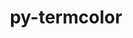 ---
title: "py-termcolor"
layout: cache
categories: [package, develop]
meta: {"compilers": ["apple-clang@=15.0.0", "gcc@=11.4.0", "gcc@=13.2.0"], "num_specs": 35, "num_specs_by_stack": {"e4s": 12, "e4s-neoverse_v1": 2, "ml-darwin-aarch64-mps": 1, "ml-linux-aarch64-cpu": 8, "ml-linux-aarch64-cuda": 8, "ml-linux-x86_64-cpu": 8, "ml-linux-x86_64-cuda": 6, "ml-linux-x86_64-rocm": 12, "root": 35}, "oss": ["ubuntu22.04", "ubuntu24.04", "ventura"], "platforms": ["darwin", "linux"], "stacks": ["e4s", "e4s-neoverse_v1", "ml-darwin-aarch64-mps", "ml-linux-aarch64-cpu", "ml-linux-aarch64-cuda", "ml-linux-x86_64-cpu", "ml-linux-x86_64-cuda", "ml-linux-x86_64-rocm", "root"], "targets": ["aarch64", "neoverse_v1", "x86_64_v3"], "versions": ["1.1.0"]}
spec_details: [{"compiler": "gcc@=13.2.0", "hash": "2rlj7sm6ftspemrmkyn5bdfxdgr76gb3", "os": "ubuntu24.04", "platform": "linux", "size": "-", "stacks": ["ml-linux-aarch64-cpu", "ml-linux-aarch64-cuda", "root"], "tarball": "https://binaries.spack.io/develop/build_cache/linux-ubuntu24.04-aarch64/gcc-13.2.0/py-termcolor-1.1.0/linux-ubuntu24.04-aarch64-gcc-13.2.0-py-termcolor-1.1.0-2rlj7sm6ftspemrmkyn5bdfxdgr76gb3.spack", "target": "aarch64", "variants": ["build_system=python_pip"], "versions": ["1.1.0"]}, {"compiler": "gcc@=13.2.0", "hash": "4oc4tfkj45bik4p6d3ghwi2g7uf4ojzn", "os": "ubuntu24.04", "platform": "linux", "size": "-", "stacks": ["ml-linux-aarch64-cpu", "ml-linux-aarch64-cuda", "root"], "tarball": "https://binaries.spack.io/develop/build_cache/linux-ubuntu24.04-aarch64/gcc-13.2.0/py-termcolor-1.1.0/linux-ubuntu24.04-aarch64-gcc-13.2.0-py-termcolor-1.1.0-4oc4tfkj45bik4p6d3ghwi2g7uf4ojzn.spack", "target": "aarch64", "variants": ["build_system=python_pip"], "versions": ["1.1.0"]}, {"compiler": "gcc@=13.2.0", "hash": "5ex6onwoss6o25jnwfflkt2dceq2tv3m", "os": "ubuntu24.04", "platform": "linux", "size": "-", "stacks": ["ml-linux-x86_64-cpu", "ml-linux-x86_64-cuda", "ml-linux-x86_64-rocm", "root"], "tarball": "https://binaries.spack.io/develop/build_cache/linux-ubuntu24.04-x86_64_v3/gcc-13.2.0/py-termcolor-1.1.0/linux-ubuntu24.04-x86_64_v3-gcc-13.2.0-py-termcolor-1.1.0-5ex6onwoss6o25jnwfflkt2dceq2tv3m.spack", "target": "x86_64_v3", "variants": ["build_system=python_pip"], "versions": ["1.1.0"]}, {"compiler": "gcc@=13.2.0", "hash": "7a77t6pz2fcl7yjgnii7losptxpn6f56", "os": "ubuntu24.04", "platform": "linux", "size": "-", "stacks": ["ml-linux-x86_64-cpu", "ml-linux-x86_64-cuda", "ml-linux-x86_64-rocm", "root"], "tarball": "https://binaries.spack.io/develop/build_cache/linux-ubuntu24.04-x86_64_v3/gcc-13.2.0/py-termcolor-1.1.0/linux-ubuntu24.04-x86_64_v3-gcc-13.2.0-py-termcolor-1.1.0-7a77t6pz2fcl7yjgnii7losptxpn6f56.spack", "target": "x86_64_v3", "variants": ["build_system=python_pip"], "versions": ["1.1.0"]}, {"compiler": "gcc@=11.4.0", "hash": "7eymhm65lqj6pkgtt46hv6c7dx6odmnc", "os": "ubuntu22.04", "platform": "linux", "size": "-", "stacks": ["e4s", "root"], "tarball": "https://binaries.spack.io/develop/build_cache/linux-ubuntu22.04-x86_64_v3/gcc-11.4.0/py-termcolor-1.1.0/linux-ubuntu22.04-x86_64_v3-gcc-11.4.0-py-termcolor-1.1.0-7eymhm65lqj6pkgtt46hv6c7dx6odmnc.spack", "target": "x86_64_v3", "variants": ["build_system=python_pip"], "versions": ["1.1.0"]}, {"compiler": "gcc@=11.4.0", "hash": "7wmayrn6lsdxbyg3m4ydbi7v7a5fqxi6", "os": "ubuntu22.04", "platform": "linux", "size": "-", "stacks": ["e4s", "root"], "tarball": "https://binaries.spack.io/develop/build_cache/linux-ubuntu22.04-x86_64_v3/gcc-11.4.0/py-termcolor-1.1.0/linux-ubuntu22.04-x86_64_v3-gcc-11.4.0-py-termcolor-1.1.0-7wmayrn6lsdxbyg3m4ydbi7v7a5fqxi6.spack", "target": "x86_64_v3", "variants": ["build_system=python_pip"], "versions": ["1.1.0"]}, {"compiler": "gcc@=11.4.0", "hash": "a6ruumepnatkpu2onqfwbvcpntmq5zud", "os": "ubuntu22.04", "platform": "linux", "size": "-", "stacks": ["e4s", "root"], "tarball": "https://binaries.spack.io/develop/build_cache/linux-ubuntu22.04-x86_64_v3/gcc-11.4.0/py-termcolor-1.1.0/linux-ubuntu22.04-x86_64_v3-gcc-11.4.0-py-termcolor-1.1.0-a6ruumepnatkpu2onqfwbvcpntmq5zud.spack", "target": "x86_64_v3", "variants": ["build_system=python_pip"], "versions": ["1.1.0"]}, {"compiler": "gcc@=11.4.0", "hash": "aesyh6y6xyj3vdn4lfqfgqemvwuwl4ni", "os": "ubuntu22.04", "platform": "linux", "size": "-", "stacks": ["e4s", "root"], "tarball": "https://binaries.spack.io/develop/build_cache/linux-ubuntu22.04-x86_64_v3/gcc-11.4.0/py-termcolor-1.1.0/linux-ubuntu22.04-x86_64_v3-gcc-11.4.0-py-termcolor-1.1.0-aesyh6y6xyj3vdn4lfqfgqemvwuwl4ni.spack", "target": "x86_64_v3", "variants": ["build_system=python_pip"], "versions": ["1.1.0"]}, {"compiler": "gcc@=11.4.0", "hash": "bc7wu4drixvky3yjzn5wn3dipmfasrer", "os": "ubuntu22.04", "platform": "linux", "size": "-", "stacks": ["e4s", "root"], "tarball": "https://binaries.spack.io/develop/build_cache/linux-ubuntu22.04-x86_64_v3/gcc-11.4.0/py-termcolor-1.1.0/linux-ubuntu22.04-x86_64_v3-gcc-11.4.0-py-termcolor-1.1.0-bc7wu4drixvky3yjzn5wn3dipmfasrer.spack", "target": "x86_64_v3", "variants": ["build_system=python_pip"], "versions": ["1.1.0"]}, {"compiler": "gcc@=13.2.0", "hash": "deafea5rhvzrxto6apzfd53onvu6hqrv", "os": "ubuntu24.04", "platform": "linux", "size": "-", "stacks": ["ml-linux-aarch64-cpu", "ml-linux-aarch64-cuda", "root"], "tarball": "https://binaries.spack.io/develop/build_cache/linux-ubuntu24.04-aarch64/gcc-13.2.0/py-termcolor-1.1.0/linux-ubuntu24.04-aarch64-gcc-13.2.0-py-termcolor-1.1.0-deafea5rhvzrxto6apzfd53onvu6hqrv.spack", "target": "aarch64", "variants": ["build_system=python_pip"], "versions": ["1.1.0"]}, {"compiler": "gcc@=11.4.0", "hash": "do2slqm7tchigbqvfokk3iwlgvq7agnr", "os": "ubuntu22.04", "platform": "linux", "size": "-", "stacks": ["e4s", "root"], "tarball": "https://binaries.spack.io/develop/build_cache/linux-ubuntu22.04-x86_64_v3/gcc-11.4.0/py-termcolor-1.1.0/linux-ubuntu22.04-x86_64_v3-gcc-11.4.0-py-termcolor-1.1.0-do2slqm7tchigbqvfokk3iwlgvq7agnr.spack", "target": "x86_64_v3", "variants": ["build_system=python_pip"], "versions": ["1.1.0"]}, {"compiler": "gcc@=13.2.0", "hash": "dwnwy4iby6kfucyq3t776szp3e5zfum6", "os": "ubuntu24.04", "platform": "linux", "size": "-", "stacks": ["ml-linux-x86_64-rocm", "root"], "tarball": "https://binaries.spack.io/develop/build_cache/linux-ubuntu24.04-x86_64_v3/gcc-13.2.0/py-termcolor-1.1.0/linux-ubuntu24.04-x86_64_v3-gcc-13.2.0-py-termcolor-1.1.0-dwnwy4iby6kfucyq3t776szp3e5zfum6.spack", "target": "x86_64_v3", "variants": ["build_system=python_pip"], "versions": ["1.1.0"]}, {"compiler": "gcc@=11.4.0", "hash": "dxz3vb5lbtkx3seks5brhzd6kykbq5hs", "os": "ubuntu22.04", "platform": "linux", "size": "-", "stacks": ["e4s", "root"], "tarball": "https://binaries.spack.io/develop/build_cache/linux-ubuntu22.04-x86_64_v3/gcc-11.4.0/py-termcolor-1.1.0/linux-ubuntu22.04-x86_64_v3-gcc-11.4.0-py-termcolor-1.1.0-dxz3vb5lbtkx3seks5brhzd6kykbq5hs.spack", "target": "x86_64_v3", "variants": ["build_system=python_pip"], "versions": ["1.1.0"]}, {"compiler": "gcc@=11.4.0", "hash": "e6nli3h3x7fd5pqtk7wm42tixbwypu46", "os": "ubuntu22.04", "platform": "linux", "size": "-", "stacks": ["e4s", "root"], "tarball": "https://binaries.spack.io/develop/build_cache/linux-ubuntu22.04-x86_64_v3/gcc-11.4.0/py-termcolor-1.1.0/linux-ubuntu22.04-x86_64_v3-gcc-11.4.0-py-termcolor-1.1.0-e6nli3h3x7fd5pqtk7wm42tixbwypu46.spack", "target": "x86_64_v3", "variants": ["build_system=python_pip"], "versions": ["1.1.0"]}, {"compiler": "gcc@=11.4.0", "hash": "f6vebvfjkpnfn55svszpdippvb6lqtk6", "os": "ubuntu22.04", "platform": "linux", "size": "-", "stacks": ["e4s-neoverse_v1", "root"], "tarball": "https://binaries.spack.io/develop/build_cache/linux-ubuntu22.04-neoverse_v1/gcc-11.4.0/py-termcolor-1.1.0/linux-ubuntu22.04-neoverse_v1-gcc-11.4.0-py-termcolor-1.1.0-f6vebvfjkpnfn55svszpdippvb6lqtk6.spack", "target": "neoverse_v1", "variants": ["build_system=python_pip"], "versions": ["1.1.0"]}, {"compiler": "gcc@=13.2.0", "hash": "gb2esfxmqnryrvo2xyaw7qovjklg2jja", "os": "ubuntu24.04", "platform": "linux", "size": "-", "stacks": ["ml-linux-x86_64-cpu", "ml-linux-x86_64-cuda", "ml-linux-x86_64-rocm", "root"], "tarball": "https://binaries.spack.io/develop/build_cache/linux-ubuntu24.04-x86_64_v3/gcc-13.2.0/py-termcolor-1.1.0/linux-ubuntu24.04-x86_64_v3-gcc-13.2.0-py-termcolor-1.1.0-gb2esfxmqnryrvo2xyaw7qovjklg2jja.spack", "target": "x86_64_v3", "variants": ["build_system=python_pip"], "versions": ["1.1.0"]}, {"compiler": "gcc@=11.4.0", "hash": "h7epmukrbh2k4tjeg23frs4ucjmjm74m", "os": "ubuntu22.04", "platform": "linux", "size": "-", "stacks": ["e4s", "root"], "tarball": "https://binaries.spack.io/develop/build_cache/linux-ubuntu22.04-x86_64_v3/gcc-11.4.0/py-termcolor-1.1.0/linux-ubuntu22.04-x86_64_v3-gcc-11.4.0-py-termcolor-1.1.0-h7epmukrbh2k4tjeg23frs4ucjmjm74m.spack", "target": "x86_64_v3", "variants": ["build_system=python_pip"], "versions": ["1.1.0"]}, {"compiler": "gcc@=13.2.0", "hash": "k7kk5bmtoufrpouq5f34je5v5tcxdtcc", "os": "ubuntu24.04", "platform": "linux", "size": "-", "stacks": ["ml-linux-x86_64-cpu", "ml-linux-x86_64-cuda", "ml-linux-x86_64-rocm", "root"], "tarball": "https://binaries.spack.io/develop/build_cache/linux-ubuntu24.04-x86_64_v3/gcc-13.2.0/py-termcolor-1.1.0/linux-ubuntu24.04-x86_64_v3-gcc-13.2.0-py-termcolor-1.1.0-k7kk5bmtoufrpouq5f34je5v5tcxdtcc.spack", "target": "x86_64_v3", "variants": ["build_system=python_pip"], "versions": ["1.1.0"]}, {"compiler": "gcc@=13.2.0", "hash": "kx4ltdzqq7v745qm2p7igqawuluflxua", "os": "ubuntu24.04", "platform": "linux", "size": "-", "stacks": ["ml-linux-x86_64-cpu", "ml-linux-x86_64-rocm", "root"], "tarball": "https://binaries.spack.io/develop/build_cache/linux-ubuntu24.04-x86_64_v3/gcc-13.2.0/py-termcolor-1.1.0/linux-ubuntu24.04-x86_64_v3-gcc-13.2.0-py-termcolor-1.1.0-kx4ltdzqq7v745qm2p7igqawuluflxua.spack", "target": "x86_64_v3", "variants": ["build_system=python_pip"], "versions": ["1.1.0"]}, {"compiler": "gcc@=11.4.0", "hash": "lto443xinwhgimaavjxcr2xnbbun2udo", "os": "ubuntu22.04", "platform": "linux", "size": "-", "stacks": ["e4s-neoverse_v1", "root"], "tarball": "https://binaries.spack.io/develop/build_cache/linux-ubuntu22.04-neoverse_v1/gcc-11.4.0/py-termcolor-1.1.0/linux-ubuntu22.04-neoverse_v1-gcc-11.4.0-py-termcolor-1.1.0-lto443xinwhgimaavjxcr2xnbbun2udo.spack", "target": "neoverse_v1", "variants": ["build_system=python_pip"], "versions": ["1.1.0"]}, {"compiler": "gcc@=13.2.0", "hash": "ncgd6t52mnm4wqjejsqhudf5ajainopu", "os": "ubuntu24.04", "platform": "linux", "size": "-", "stacks": ["ml-linux-aarch64-cpu", "ml-linux-aarch64-cuda", "root"], "tarball": "https://binaries.spack.io/develop/build_cache/linux-ubuntu24.04-aarch64/gcc-13.2.0/py-termcolor-1.1.0/linux-ubuntu24.04-aarch64-gcc-13.2.0-py-termcolor-1.1.0-ncgd6t52mnm4wqjejsqhudf5ajainopu.spack", "target": "aarch64", "variants": ["build_system=python_pip"], "versions": ["1.1.0"]}, {"compiler": "gcc@=11.4.0", "hash": "nrzukpzljqwducona4quoal52lpwsntu", "os": "ubuntu22.04", "platform": "linux", "size": "-", "stacks": ["e4s", "root"], "tarball": "https://binaries.spack.io/develop/build_cache/linux-ubuntu22.04-x86_64_v3/gcc-11.4.0/py-termcolor-1.1.0/linux-ubuntu22.04-x86_64_v3-gcc-11.4.0-py-termcolor-1.1.0-nrzukpzljqwducona4quoal52lpwsntu.spack", "target": "x86_64_v3", "variants": ["build_system=python_pip"], "versions": ["1.1.0"]}, {"compiler": "gcc@=13.2.0", "hash": "ofextkzmxyywayib5eghn7f7vxdfr5z2", "os": "ubuntu24.04", "platform": "linux", "size": "-", "stacks": ["ml-linux-x86_64-cpu", "ml-linux-x86_64-cuda", "ml-linux-x86_64-rocm", "root"], "tarball": "https://binaries.spack.io/develop/build_cache/linux-ubuntu24.04-x86_64_v3/gcc-13.2.0/py-termcolor-1.1.0/linux-ubuntu24.04-x86_64_v3-gcc-13.2.0-py-termcolor-1.1.0-ofextkzmxyywayib5eghn7f7vxdfr5z2.spack", "target": "x86_64_v3", "variants": ["build_system=python_pip"], "versions": ["1.1.0"]}, {"compiler": "gcc@=13.2.0", "hash": "onchxkmtbwtwozdtduzo3xmk4xqrohnj", "os": "ubuntu24.04", "platform": "linux", "size": "-", "stacks": ["ml-linux-x86_64-rocm", "root"], "tarball": "https://binaries.spack.io/develop/build_cache/linux-ubuntu24.04-x86_64_v3/gcc-13.2.0/py-termcolor-1.1.0/linux-ubuntu24.04-x86_64_v3-gcc-13.2.0-py-termcolor-1.1.0-onchxkmtbwtwozdtduzo3xmk4xqrohnj.spack", "target": "x86_64_v3", "variants": ["build_system=python_pip"], "versions": ["1.1.0"]}, {"compiler": "gcc@=11.4.0", "hash": "oo7ujbj66ofyaakqel4bqpz36p4lhsa4", "os": "ubuntu22.04", "platform": "linux", "size": "-", "stacks": ["e4s", "root"], "tarball": "https://binaries.spack.io/develop/build_cache/linux-ubuntu22.04-x86_64_v3/gcc-11.4.0/py-termcolor-1.1.0/linux-ubuntu22.04-x86_64_v3-gcc-11.4.0-py-termcolor-1.1.0-oo7ujbj66ofyaakqel4bqpz36p4lhsa4.spack", "target": "x86_64_v3", "variants": ["build_system=python_pip"], "versions": ["1.1.0"]}, {"compiler": "gcc@=13.2.0", "hash": "oxp2n4emmcc4rrjoq7gzrag7qdjr7kgf", "os": "ubuntu24.04", "platform": "linux", "size": "-", "stacks": ["ml-linux-x86_64-rocm", "root"], "tarball": "https://binaries.spack.io/develop/build_cache/linux-ubuntu24.04-x86_64_v3/gcc-13.2.0/py-termcolor-1.1.0/linux-ubuntu24.04-x86_64_v3-gcc-13.2.0-py-termcolor-1.1.0-oxp2n4emmcc4rrjoq7gzrag7qdjr7kgf.spack", "target": "x86_64_v3", "variants": ["build_system=python_pip"], "versions": ["1.1.0"]}, {"compiler": "gcc@=13.2.0", "hash": "plqwd3obdzg3a4dqxaqiru5fxcbpxkfr", "os": "ubuntu24.04", "platform": "linux", "size": "-", "stacks": ["ml-linux-x86_64-rocm", "root"], "tarball": "https://binaries.spack.io/develop/build_cache/linux-ubuntu24.04-x86_64_v3/gcc-13.2.0/py-termcolor-1.1.0/linux-ubuntu24.04-x86_64_v3-gcc-13.2.0-py-termcolor-1.1.0-plqwd3obdzg3a4dqxaqiru5fxcbpxkfr.spack", "target": "x86_64_v3", "variants": ["build_system=python_pip"], "versions": ["1.1.0"]}, {"compiler": "gcc@=13.2.0", "hash": "qcceoecerwh36xf3vhqkgmbvar3qyet5", "os": "ubuntu24.04", "platform": "linux", "size": "-", "stacks": ["ml-linux-aarch64-cpu", "ml-linux-aarch64-cuda", "root"], "tarball": "https://binaries.spack.io/develop/build_cache/linux-ubuntu24.04-aarch64/gcc-13.2.0/py-termcolor-1.1.0/linux-ubuntu24.04-aarch64-gcc-13.2.0-py-termcolor-1.1.0-qcceoecerwh36xf3vhqkgmbvar3qyet5.spack", "target": "aarch64", "variants": ["build_system=python_pip"], "versions": ["1.1.0"]}, {"compiler": "gcc@=13.2.0", "hash": "qfz24rh2rxxfyagvuzs7vlf3hk65vgd2", "os": "ubuntu24.04", "platform": "linux", "size": "-", "stacks": ["ml-linux-x86_64-cpu", "ml-linux-x86_64-cuda", "ml-linux-x86_64-rocm", "root"], "tarball": "https://binaries.spack.io/develop/build_cache/linux-ubuntu24.04-x86_64_v3/gcc-13.2.0/py-termcolor-1.1.0/linux-ubuntu24.04-x86_64_v3-gcc-13.2.0-py-termcolor-1.1.0-qfz24rh2rxxfyagvuzs7vlf3hk65vgd2.spack", "target": "x86_64_v3", "variants": ["build_system=python_pip"], "versions": ["1.1.0"]}, {"compiler": "gcc@=11.4.0", "hash": "rehqq3eeag3lmc2trakmwv7infmh6twu", "os": "ubuntu22.04", "platform": "linux", "size": "-", "stacks": ["e4s", "root"], "tarball": "https://binaries.spack.io/develop/build_cache/linux-ubuntu22.04-x86_64_v3/gcc-11.4.0/py-termcolor-1.1.0/linux-ubuntu22.04-x86_64_v3-gcc-11.4.0-py-termcolor-1.1.0-rehqq3eeag3lmc2trakmwv7infmh6twu.spack", "target": "x86_64_v3", "variants": ["build_system=python_pip"], "versions": ["1.1.0"]}, {"compiler": "apple-clang@=15.0.0", "hash": "she42mmixzfdinem6gddteewqzjiywc3", "os": "ventura", "platform": "darwin", "size": "-", "stacks": ["ml-darwin-aarch64-mps", "root"], "tarball": "https://binaries.spack.io/develop/build_cache/darwin-ventura-aarch64/apple-clang-15.0.0/py-termcolor-1.1.0/darwin-ventura-aarch64-apple-clang-15.0.0-py-termcolor-1.1.0-she42mmixzfdinem6gddteewqzjiywc3.spack", "target": "aarch64", "variants": ["build_system=python_pip"], "versions": ["1.1.0"]}, {"compiler": "gcc@=13.2.0", "hash": "wd6siq4yyzri6b25jz6s6awucqoaeqyk", "os": "ubuntu24.04", "platform": "linux", "size": "-", "stacks": ["ml-linux-aarch64-cpu", "ml-linux-aarch64-cuda", "root"], "tarball": "https://binaries.spack.io/develop/build_cache/linux-ubuntu24.04-aarch64/gcc-13.2.0/py-termcolor-1.1.0/linux-ubuntu24.04-aarch64-gcc-13.2.0-py-termcolor-1.1.0-wd6siq4yyzri6b25jz6s6awucqoaeqyk.spack", "target": "aarch64", "variants": ["build_system=python_pip"], "versions": ["1.1.0"]}, {"compiler": "gcc@=13.2.0", "hash": "wz57gkvucpzxeujngpvcvqxv4wc2vc6h", "os": "ubuntu24.04", "platform": "linux", "size": "-", "stacks": ["ml-linux-x86_64-cpu", "ml-linux-x86_64-rocm", "root"], "tarball": "https://binaries.spack.io/develop/build_cache/linux-ubuntu24.04-x86_64_v3/gcc-13.2.0/py-termcolor-1.1.0/linux-ubuntu24.04-x86_64_v3-gcc-13.2.0-py-termcolor-1.1.0-wz57gkvucpzxeujngpvcvqxv4wc2vc6h.spack", "target": "x86_64_v3", "variants": ["build_system=python_pip"], "versions": ["1.1.0"]}, {"compiler": "gcc@=13.2.0", "hash": "x7bhojmmnq53vqskmtfxsoeeqalnwdn2", "os": "ubuntu24.04", "platform": "linux", "size": "-", "stacks": ["ml-linux-aarch64-cpu", "ml-linux-aarch64-cuda", "root"], "tarball": "https://binaries.spack.io/develop/build_cache/linux-ubuntu24.04-aarch64/gcc-13.2.0/py-termcolor-1.1.0/linux-ubuntu24.04-aarch64-gcc-13.2.0-py-termcolor-1.1.0-x7bhojmmnq53vqskmtfxsoeeqalnwdn2.spack", "target": "aarch64", "variants": ["build_system=python_pip"], "versions": ["1.1.0"]}, {"compiler": "gcc@=13.2.0", "hash": "xgoomj6s3spfxo5g22ix5am6ehlnzuxg", "os": "ubuntu24.04", "platform": "linux", "size": "-", "stacks": ["ml-linux-aarch64-cpu", "ml-linux-aarch64-cuda", "root"], "tarball": "https://binaries.spack.io/develop/build_cache/linux-ubuntu24.04-aarch64/gcc-13.2.0/py-termcolor-1.1.0/linux-ubuntu24.04-aarch64-gcc-13.2.0-py-termcolor-1.1.0-xgoomj6s3spfxo5g22ix5am6ehlnzuxg.spack", "target": "aarch64", "variants": ["build_system=python_pip"], "versions": ["1.1.0"]}]
---